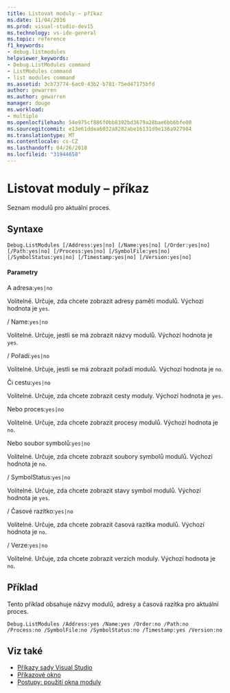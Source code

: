 ```yaml
---
title: Listovat moduly – příkaz
ms.date: 11/04/2016
ms.prod: visual-studio-dev15
ms.technology: vs-ide-general
ms.topic: reference
f1_keywords:
- debug.listmodules
helpviewer_keywords:
- Debug.ListModules command
- ListModules command
- list modules command
ms.assetid: 3cb73774-6ac0-43b2-b781-75ed47175bfd
author: gewarren
ms.author: gewarren
manager: douge
ms.workload:
- multiple
ms.openlocfilehash: 54e975cf886f0bb8392bd3679a28bae6bb6bfe00
ms.sourcegitcommit: e13e61ddea6032a8282abe16131d9e136a927984
ms.translationtype: MT
ms.contentlocale: cs-CZ
ms.lasthandoff: 04/26/2018
ms.locfileid: "31944658"
---
```

# <a name="list-modules-command"></a>Listovat moduly – příkaz
Seznam modulů pro aktuální proces.

## <a name="syntax"></a>Syntaxe

```
Debug.ListModules [/Address:yes|no] [/Name:yes|no] [/Order:yes|no]
[/Path:yes|no] [/Process:yes|no] [/SymbolFile:yes|no]
[/SymbolStatus:yes|no] [/Timestamp:yes|no] [/Version:yes|no]
```

#### <a name="parameters"></a>Parametry
 A adresa:`yes|no`

 Volitelné. Určuje, zda chcete zobrazit adresy paměti modulů. Výchozí hodnota je `yes`.

 / Name:`yes|no`

 Volitelné. Určuje, jestli se má zobrazit názvy modulů. Výchozí hodnota je `yes`.

 / Pořadí:`yes|no`

 Volitelné. Určuje, jestli se má zobrazit pořadí modulů. Výchozí hodnota je `no`.

 Či cestu:`yes|no`

 Volitelné. Určuje, zda chcete zobrazit cesty moduly. Výchozí hodnota je `yes`.

 Nebo proces:`yes|no`

 Volitelné. Určuje, zda chcete zobrazit procesy modulů. Výchozí hodnota je `no`.

 Nebo soubor symbolů:`yes|no`

 Volitelné. Určuje, zda chcete zobrazit soubory symbolů modulů. Výchozí hodnota je `no`.

 / SymbolStatus:`yes|no`

 Volitelné. Určuje, zda chcete zobrazit stavy symbol modulů. Výchozí hodnota je `yes`.

 / Časové razítko:`yes|no`

 Volitelné. Určuje, zda chcete zobrazit časová razítka modulů. Výchozí hodnota je `no`.

 / Verze:`yes|no`

 Volitelné. Určuje, zda chcete zobrazit verzích moduly. Výchozí hodnota je `no`.

## <a name="example"></a>Příklad
 Tento příklad obsahuje názvy modulů, adresy a časová razítka pro aktuální proces.

```
Debug.ListModules /Address:yes /Name:yes /Order:no /Path:no /Process:no /SymbolFile:no /SymbolStatus:no /Timestamp:yes /Version:no
```

## <a name="see-also"></a>Viz také

- [Příkazy sady Visual Studio](../../ide/reference/visual-studio-commands.md)
- [Příkazové okno](../../ide/reference/command-window.md)
- [Postupy: použití okna moduly](../../debugger/how-to-use-the-modules-window.md)